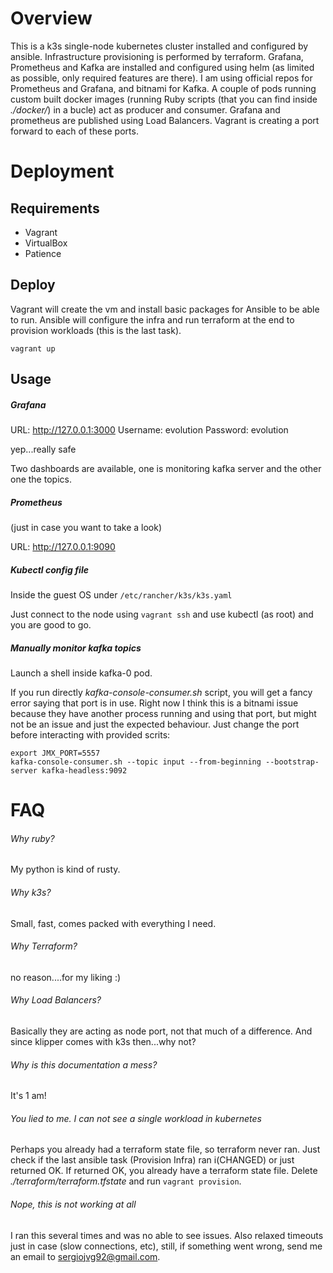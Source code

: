 # Overview

This is a k3s single-node kubernetes cluster installed and configured by ansible. Infrastructure provisioning is performed by terraform. Grafana, Prometheus and Kafka are installed and configured using helm (as limited as possible, only required features are there). I am using official repos for Prometheus and Grafana, and bitnami for Kafka. A couple of pods running custom built docker images (running Ruby scripts (that you can find inside *./docker/*) in a bucle) act as producer and consumer. Grafana and prometheus are published using Load Balancers. Vagrant is creating a port forward to each of these ports.

# Deployment


## Requirements

* Vagrant
* VirtualBox
* Patience

## Deploy

Vagrant will create the vm and install basic packages for Ansible to be able to run. Ansible will configure the infra and run terraform at the end to provision workloads (this is the last task).

```
vagrant up
```

## Usage

##### Grafana

URL: http://127.0.0.1:3000
Username: evolution
Password: evolution

yep...really safe

Two dashboards are available, one is monitoring kafka server and the other one the topics.

##### Prometheus

(just in case you want to take a look)

URL: http://127.0.0.1:9090

##### Kubectl config file

Inside the guest OS under `/etc/rancher/k3s/k3s.yaml`

Just connect to the node using `vagrant ssh` and use kubectl (as root) and you are good to go.

##### Manually monitor kafka topics

Launch a shell inside kafka-0 pod.

If you run directly *kafka-console-consumer.sh* script, you will get a fancy error saying that port is in use. Right now I think this is a bitnami issue because they have another process running and using that port, but might not be an issue and just the expected behaviour. Just change the port before interacting with provided scrits:

```
export JMX_PORT=5557
kafka-console-consumer.sh --topic input --from-beginning --bootstrap-server kafka-headless:9092
```

# FAQ

###### Why ruby?

My python is kind of rusty.

###### Why k3s?

Small, fast, comes packed with everything I need.

###### Why Terraform?

no reason....for my liking :)

###### Why Load Balancers?

Basically they are acting as node port, not that much of a difference. And since klipper comes with k3s then...why not?

###### Why is this documentation a mess?

It's 1 am!

###### You lied to me. I can not see a single workload in kubernetes

Perhaps you already had a terraform state file, so terraform never ran. Just check if the last ansible task (Provision Infra) ran i(CHANGED) or just returned OK. If returned OK, you already have a terraform state file. Delete *./terraform/terraform.tfstate* and run `vagrant provision`.

###### Nope, this is not working at all

I ran this several times and was no able to see issues. Also relaxed timeouts just in case (slow connections, etc), still, if something went wrong, send me an email to sergiojvg92@gmail.com.






